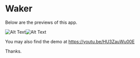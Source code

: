 # Waker

Below are the previews of this app.

![Alt Text](https://c4.staticflickr.com/8/7726/17753999140_bdb864c42a_z.jpg)![Alt Text](https://c1.staticflickr.com/9/8890/17753755238_09a7ffc96a.jpg)

You may also find the demo at  https://youtu.be/HU3ZauWu00E

Thanks.
